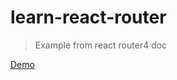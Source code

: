 # learn-react-router

> Example from react router4 doc

[Demo](http://ldqblog.me/learn-react-router/build/)
